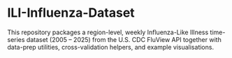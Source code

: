 # ILI-Influenza-Dataset
This repository packages a region-level, weekly Influenza-Like Illness time-series dataset (2005 – 2025) from the U.S. CDC FluView API together with data-prep utilities, cross-validation helpers, and example visualisations.
